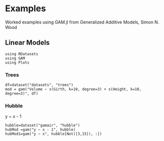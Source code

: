# Examples
Worked examples using GAM.jl from Generalized Additive Models, Simon N. Wood

## Linear Models
```
using RDatasets
using GAM
using Plots
```
### Trees
```
df=dataset("datasets", "trees")
mod = gam("Volume ~ s(Girth, k=10, degree=3) + s(Height, k=10, degree=3)", df)
```

### Hubble
y ~ x - 1 

```
hubble=dataset("gamair", "hubble")
hubMod =gam("y ~ x - 1", hubble) 
hubMod1=gam("y ~ x", hubble[Not([3,15]), :])

```